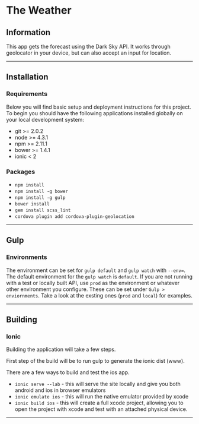 # The Weather


## Information
This app gets the forecast using the Dark Sky API.  It works through geolocator in your device, but can also accept an input for location. 

---


## Installation

### Requirements

Below you will find basic setup and deployment instructions for this project. To begin you should have the following applications installed globally on your local development system:

  + git >= 2.0.2
  + node >= 4.3.1
  + npm >= 2.11.1
  + bower >= 1.4.1
  + ionic < 2

### Packages
  + `npm install`
  + `npm install -g bower`
  + `npm install -g gulp`
  + `bower install`
  + `gem install scss_lint`
  + `cordova plugin add cordova-plugin-geolocation`

---

## Gulp

### Environments

The environment can be set for `gulp default` and `gulp watch` with `--env=`.
The default environment for the `gulp watch` is `default`.  If you are not running with a test or locally built API, use `prod` as the environment or whatever other environment you configure.  These can be set under `Gulp > enviornments`.  Take a look at the exsting ones (`prod` and `local`) for examples.

---


## Building

### Ionic

Building the application will take a few steps.

First step of the build will be to run gulp to generate the ionic dist (www).  

There are a few ways to build and test the ios app.  

  + `ionic serve --lab` - this will serve the site locally and give you both android and ios in browser emulators
  + `ionic emulate ios` - this will run the native emulator provided by xcode
  + `ionic build ios` - this will create a full xcode project, allowing you to open the project with xcode and test with an attached physical device.

---



